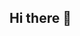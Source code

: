 ## Hi there 👋

<!--
**Chandana9440/Chandana9440** is a ✨ _special_ ✨ repository because its `README.md` (this file) appears on your GitHub profile.

Here are some ideas to get you started:

- 🔭 I’m currently working on Lisnen as a Software Developer
- 🌱 I’m currently learning ...
- 👯 I’m looking to collaborate on Developer Tooling
- 🤔 I’m looking for help with ...
- 💬 Ask me about anything
- 📫 How to reach me: https://www.linkedin.com/in/chandana-adusumalli/
-->
